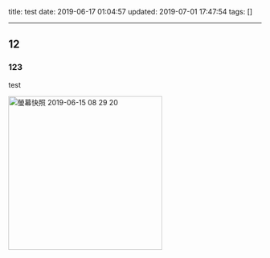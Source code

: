 title: test
date: 2019-06-17 01:04:57
updated: 2019-07-01 17:47:54
tags: []

---

## 12

### 123

<!--more-->

test

<img width="306" alt="螢幕快照 2019-06-15 08 29 20" src="https://user-images.githubusercontent.com/6157049/59667513-75b95b00-91e9-11e9-8ba3-32cd7cc13466.png">
